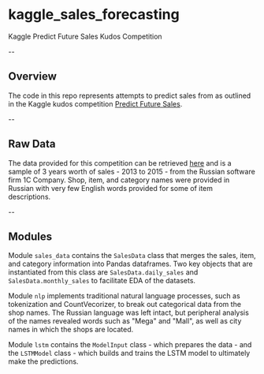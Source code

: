 # kaggle_sales_forecasting
Kaggle Predict Future Sales Kudos Competition

--

## Overview
The code in this repo represents attempts to predict sales from as outlined in the Kaggle kudos competition [Predict Future Sales](https://www.kaggle.com/c/competitive-data-science-predict-future-sales/overview). 

--

## Raw Data
The data provided for this competition can be retrieved [here](https://www.kaggle.com/c/competitive-data-science-predict-future-sales/data) and is a sample of 3 years worth of sales - 2013 to 2015 - from the Russian software firm 1C Company. Shop, item, and category names were provided in Russian with very few English words provided for some of item descriptions.

--

## Modules
Module ```sales_data``` contains the ```SalesData``` class that merges the sales, item, and category information into Pandas dataframes. Two key objects that are instantiated from this class are ```SalesData.daily_sales``` and ```SalesData.monthly_sales``` to facilitate EDA of the datasets.

Module ```nlp``` implements traditional natural language processes, such as tokenization and CountVecorizer, to break out categorical data from the shop names. The Russian language was left intact, but peripheral analysis of the names revealed words such as "Mega" and "Mall", as well as city names in which the shops are located.

Module ```lstm``` contains the ```ModelInput``` class - which prepares the data - and the ```LSTMModel``` class - which builds and trains the LSTM model to ultimately make the predictions.